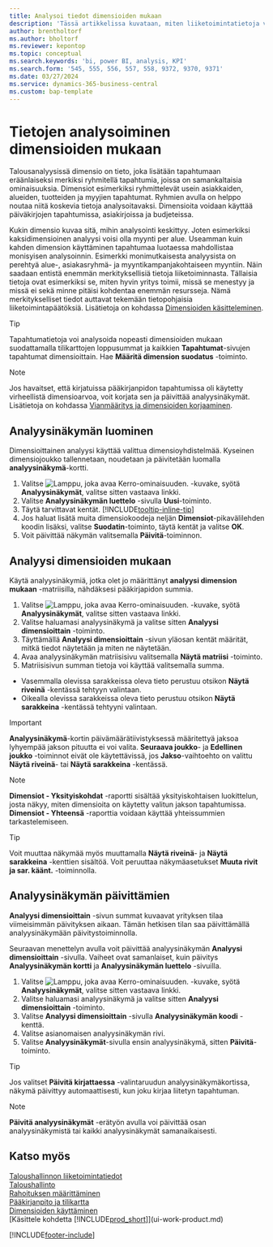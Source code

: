 ```yaml
---
title: Analysoi tiedot dimensioiden mukaan
description: 'Tässä artikkelissa kuvataan, miten liiketoimintatietoja voidaan analysoida dimensioiden avulla saadaksesi paremman käsityksen yrityksestäsi.'
author: brentholtorf
ms.author: bholtorf
ms.reviewer: kepontop
ms.topic: conceptual
ms.search.keywords: 'bi, power BI, analysis, KPI'
ms.search.form: '545, 555, 556, 557, 558, 9372, 9370, 9371'
ms.date: 03/27/2024
ms.service: dynamics-365-business-central
ms.custom: bap-template
---
```


# Tietojen analysoiminen dimensioiden mukaan

Talousanalyysissä dimensio on tieto, joka lisätään tapahtumaan eräänlaiseksi merkiksi ryhmitellä tapahtumia, joissa on samankaltaisia ominaisuuksia. Dimensiot esimerkiksi ryhmittelevät usein asiakkaiden, alueiden, tuotteiden ja myyjien tapahtumat. Ryhmien avulla on helppo noutaa niitä koskevia tietoja analysoitavaksi. Dimensioita voidaan käyttää päiväkirjojen tapahtumissa, asiakirjoissa ja budjeteissa.

Kukin dimensio kuvaa sitä, mihin analysointi keskittyy. Joten esimerkiksi kaksidimensioinen analyysi voisi olla myynti per alue. Useamman kuin kahden dimension käyttäminen tapahtumaa luotaessa mahdollistaa monisyisen analysoinnin. Esimerkki monimutkaisesta analyysista on perehtyä alue-, asiakasryhmä- ja myyntikampanjakohtaiseen myyntiin. Näin saadaan entistä enemmän merkityksellisiä tietoja liiketoiminnasta. Tällaisia tietoja ovat esimerkiksi se, miten hyvin yritys toimii, missä se menestyy ja missä ei sekä minne pitäisi kohdentaa enemmän resursseja. Nämä merkitykselliset tiedot auttavat tekemään tietopohjaisia liiketoimintapäätöksiä. Lisätietoja on kohdassa [Dimensioiden käsitteleminen](finance-dimensions.md).

> [!TIP]
> Tapahtumatietoja voi analysoida nopeasti dimensioiden mukaan suodattamalla tilikarttojen loppusummat ja kaikkien **Tapahtumat**-sivujen tapahtumat dimensioittain. Hae **Määritä dimension suodatus** -toiminto.

> [!NOTE]
> Jos havaitset, että kirjatuissa pääkirjanpidon tapahtumissa oli käytetty virheellistä dimensioarvoa, voit korjata sen ja päivittää analyysinäkymät. Lisätietoja on kohdassa [Vianmääritys ja dimensioiden korjaaminen](finance-troubleshooting-correcting-dimensions.md#changing-dimension-assignments-after-posting).

## Analyysinäkymän luominen

Dimensioittainen analyysi käyttää valittua dimensioyhdistelmää. Kyseinen dimensiojoukko tallennetaan, noudetaan ja päivitetään luomalla **analyysinäkymä**-kortti.

1. Valitse ![Lamppu, joka avaa Kerro-ominaisuuden.](media/ui-search/search_small.png "Kerro, mitä haluat tehdä") -kuvake, syötä **Analyysinäkymät**, valitse sitten vastaava linkki.  
2. Valitse **Analyysinäkymän luettelo** -sivulla **Uusi**-toiminto.
3. Täytä tarvittavat kentät. [!INCLUDE[tooltip-inline-tip](includes/tooltip-inline-tip_md.md)]
4. Jos haluat lisätä muita dimensiokoodeja neljän **Dimensiot**-pikavälilehden koodin lisäksi, valitse **Suodatin**-toiminto, täytä kentät ja valitse **OK**.  
5. Voit päivittää näkymän valitsemalla **Päivitä**-toiminnon.

## Analyysi dimensioiden mukaan

Käytä analyysinäkymiä, jotka olet jo määrittänyt **analyysi dimension mukaan** -matriisilla, nähdäksesi pääkirjapidon summia.

1. Valitse ![Lamppu, joka avaa Kerro-ominaisuuden.](media/ui-search/search_small.png "Kerro, mitä haluat tehdä") -kuvake, syötä **Analyysinäkymät**, valitse sitten vastaava linkki.  
2. Valitse haluamasi analyysinäkymä ja valitse sitten **Analyysi dimensioittain** -toiminto.
3. Täyttämällä **Analyysi dimensioittain** -sivun yläosan kentät määrität, mitkä tiedot näytetään ja miten ne näytetään.
4. Avaa analyysinäkymän matriisisivu valitsemalla **Näytä matriisi** -toiminto.
5. Matriisisivun summan tietoja voi käyttää valitsemalla summa.  

- Vasemmalla olevissa sarakkeissa oleva tieto perustuu otsikon **Näytä riveinä** -kentässä tehtyyn valintaan.  
- Oikealla olevissa sarakkeissa oleva tieto perustuu otsikon **Näytä sarakkeina** -kentässä tehtyyni valintaan.

> [!IMPORTANT]  
> **Analyysinäkymä**-kortin päivämäärätiivistyksessä määritettyä jaksoa lyhyempää jakson pituutta ei voi valita. **Seuraava joukko**- ja **Edellinen joukko** -toiminnot eivät ole käytettävissä, jos **Jakso**-vaihtoehto on valittu **Näytä riveinä**- tai **Näytä sarakkeina** -kentässä.  

> [!NOTE]  
> **Dimensiot - Yksityiskohdat** -raportti sisältää yksityiskohtaisen luokittelun, josta näkyy, miten dimensioita on käytetty valitun jakson tapahtumissa. **Dimensiot - Yhteensä** -raporttia voidaan käyttää yhteissummien tarkastelemiseen.  

> [!TIP]  
> Voit muuttaa näkymää myös muuttamalla **Näytä riveinä**- ja **Näytä sarakkeina** -kenttien sisältöä. Voit peruuttaa näkymäasetukset **Muuta rivit ja sar. käänt.** -toiminnolla.

## Analyysinäkymän päivittämien

**Analyysi dimensioittain** -sivun summat kuvaavat yrityksen tilaa viimeisimmän päivityksen aikaan. Tämän hetkisen tilan saa päivittämällä analyysinäkymään päivitystoiminnolla.

Seuraavan menettelyn avulla voit päivittää analyysinäkymän **Analyysi dimensioittain** -sivulla. Vaiheet ovat samanlaiset, kuin päivitys **Analyysinäkymän kortti** ja **Analyysinäkymän luettelo** -sivuilla.  

1. Valitse ![Lamppu, joka avaa Kerro-ominaisuuden.](media/ui-search/search_small.png "Kerro, mitä haluat tehdä") -kuvake, syötä **Analyysinäkymät**, valitse sitten vastaava linkki.
2. Valitse haluamasi analyysinäkymä ja valitse sitten **Analyysi dimensioittain** -toiminto.
3. Valitse **Analyysi dimensioittain** -sivulla **Analyysinäkymän koodi** -kenttä.  
4. Valitse asianomaisen analyysinäkymän rivi.  
5. Valitse **Analyysinäkymät**-sivulla ensin analyysinäkymä, sitten **Päivitä**-toiminto.  

> [!TIP]  
> Jos valitset **Päivitä kirjattaessa** -valintaruudun analyysinäkymäkortissa, näkymä päivittyy automaattisesti, kun joku kirjaa liitetyn tapahtuman.

> [!NOTE]  
> **Päivitä analyysinäkymät** -erätyön avulla voi päivittää osan analyysinäkymistä tai kaikki analyysinäkymät samanaikaisesti.  

## Katso myös

[Taloushallinnon liiketoimintatiedot](bi.md)  
[Taloushallinto](finance.md)  
[Rahoituksen määrittäminen](finance-setup-finance.md)  
[Pääkirjanpito ja tilikartta](finance-general-ledger.md)  
[Dimensioiden käyttäminen](finance-dimensions.md)  
[Käsittele kohdetta [!INCLUDE[prod_short](includes/prod_short.md)]](ui-work-product.md)  

[!INCLUDE[footer-include](includes/footer-banner.md)]
